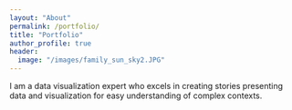 ```yaml
---
layout: "About"
permalink: /portfolio/
title: "Portfolio"
author_profile: true
header:
  image: "/images/family_sun_sky2.JPG"
---
```

I am a data visualization expert who excels in creating stories presenting data and visualization
for easy understanding of complex contexts.
